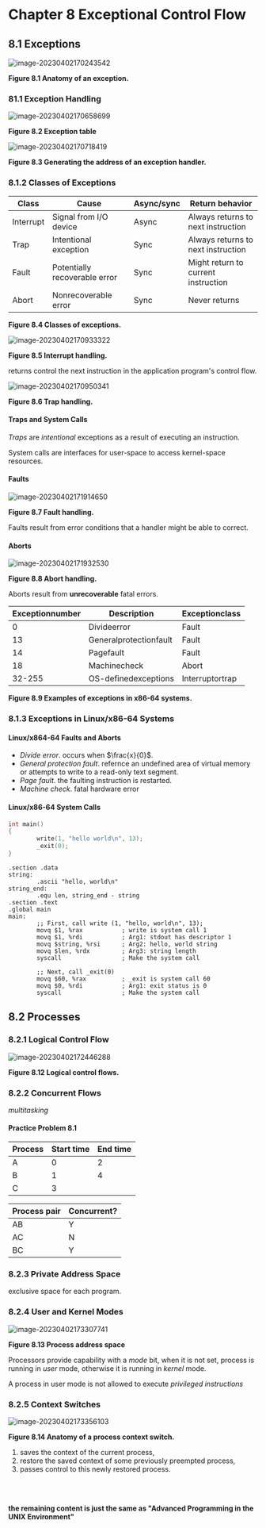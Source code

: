 # Chapter 8 Exceptional Control Flow

## 8.1 Exceptions

![image-20230402170243542](./ch08/image-20230402170243542.png)

**Figure 8.1 Anatomy of an exception.**

### 81.1 Exception Handling

![image-20230402170658699](./ch08/image-20230402170658699.png)

**Figure 8.2 Exception table**

![image-20230402170718419](./ch08/image-20230402170718419.png)

**Figure 8.3 Generating the address of an exception handler.**

### 8.1.2 Classes of Exceptions

| Class     | Cause                         | Async/sync | Return behavior                     |
| --------- | ----------------------------- | ---------- | ----------------------------------- |
| Interrupt | Signal from I/O device        | Async      | Always returns to next instruction  |
| Trap      | Intentional exception         | Sync       | Always returns to next instruction  |
| Fault     | Potentially recoverable error | Sync       | Might return to current instruction |
| Abort     | Nonrecoverable error          | Sync       | Never returns                       |

**Figure 8.4 Classes of exceptions.**

![image-20230402170933322](./ch08/image-20230402170933322.png)

**Figure 8.5 Interrupt handling.**

returns control the next instruction in the application program's control flow.

![image-20230402170950341](./ch08/image-20230402170950341.png)

**Figure 8.6 Trap handling.**

#### Traps and System Calls

_Traps_ are _intentional_ exceptions as a result of executing an instruction.

System calls are interfaces for user-space to access kernel-space resources.

#### Faults

![image-20230402171914650](./ch08/image-20230402171914650.png)

**Figure 8.7 Fault handling.**

Faults result from error conditions that a handler might be able to correct.

#### Aborts

![image-20230402171932530](./ch08/image-20230402171932530.png)

**Figure 8.8 Abort handling.**

Aborts result from **unrecoverable** fatal errors.

| Exceptionnumber | Description            | Exceptionclass  |
| --------------- | ---------------------- | --------------- |
| 0               | Divideerror            | Fault           |
| 13              | Generalprotectionfault | Fault           |
| 14              | Pagefault              | Fault           |
| 18              | Machinecheck           | Abort           |
| 32-255          | OS-definedexceptions   | Interruptortrap |

**Figure 8.9 Examples of exceptions in x86-64 systems.**

### 8.1.3 Exceptions in Linux/x86-64 Systems

#### Linux/x864-64 Faults and Aborts

- _Divide error_. occurs when $\frac{x}{0}$.
- _General protection fault_. refernce an undefined area of virtual memory or attempts to write to a read-only text segment.
- _Page fault_. the faulting instruction is restarted.
- _Machine check_. fatal hardware error

#### Linux/x86-64 System Calls

```c
int main()
{
        write(1, "hello world\n", 13);
        _exit(0);
}
```

```assembly
.section .data
string:
        .ascii "hello, world\n"
string_end:
        .equ len, string_end - string
.section .text
.global main
main:
        ;; First, call write (1, "hello, world\n", 13);
        movq $1, %rax           ; write is system call 1
        movq $1, %rdi           ; Arg1: stdout has descriptor 1
        movq $string, %rsi      ; Arg2: hello, world string
        movq $len, %rdx         ; Arg3: string length
        syscall                 ; Make the system call

        ;; Next, call _exit(0)
        movq $60, %rax          ; _exit is system call 60
        movq $0, %rdi           ; Arg1: exit status is 0
        syscall                 ; Make the system call

```

## 8.2 Processes

### 8.2.1 Logical Control Flow

![image-20230402172446288](./ch08/image-20230402172446288.png)

**Figure 8.12 Logical control flows.**

### 8.2.2 Concurrent Flows

_multitasking_

#### Practice Problem 8.1

| Process | Start time | End time |
| ------- | ---------- | -------- |
| A       | 0          | 2        |
| B       | 1          | 4        |
| C       | 3          |          |

| Process pair | Concurrent? |
| ------------ | ----------- |
| AB           | Y           |
| AC           | N           |
| BC           | Y           |

### 8.2.3 Private Address Space

exclusive space for each program.

### 8.2.4 User and Kernel Modes

![image-20230402173307741](./ch08/image-20230402173307741.png)

**Figure 8.13 Process address space**

Processors provide capability with a _mode_ bit, when it is not set, process is running in _user_ mode, otherwise it is running in _kernel_ mode.

A process in user mode is not allowed to execute _privileged instructions_

### 8.2.5 Context Switches

![image-20230402173356103](./ch08/image-20230402173356103.png)

**Figure 8.14 Anatomy of a process context switch.**

1. saves the context of the current process,
2. restore the saved context of some previously preempted process,
3. passes control to this newly restored process.

<br/>
<brachiopodist/>
<br/>

**the remaining content is just the same as "Advanced Programming in the UNIX Environment"**
